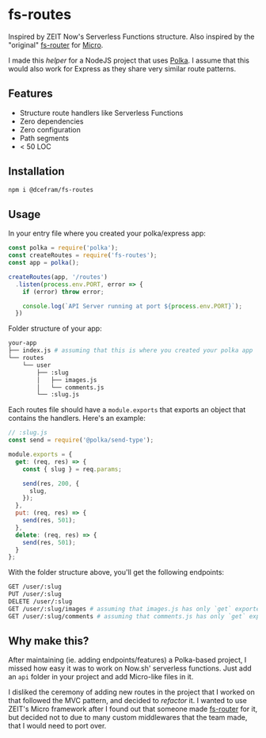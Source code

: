 # fs-routes

Inspired by ZEIT Now's Serverless Functions structure. Also inspired by the "original" [fs-router](https://github.com/jesseditson/fs-router) for [Micro](https://github.com/zeit/micro).

I made this *helper* for a NodeJS project that uses [Polka](https://github.com/lukeed/polka). I assume that this would also work for Express as they share very similar route patterns.

## Features

- Structure route handlers like Serverless Functions
- Zero dependencies
- Zero configuration
- Path segments
- < 50 LOC

## Installation

```bash
npm i @dcefram/fs-routes
```

## Usage

In your entry file where you created your polka/express app:
```javascript
const polka = require('polka');
const createRoutes = require('fs-routes');
const app = polka();

createRoutes(app, '/routes')
  .listen(process.env.PORT, error => {
    if (error) throw error;

    console.log(`API Server running at port ${process.env.PORT}`);
  })
```

Folder structure of your app:
```bash
your-app
├── index.js # assuming that this is where you created your polka app
└── routes
    └── user
        ├── :slug
        │   ├── images.js
        │   └── comments.js
        └── :slug.js
```

Each routes file should have a `module.exports` that exports an object that contains the handlers. Here's an example:

```javascript
// :slug.js
const send = require('@polka/send-type');

module.exports = {
  get: (req, res) => {
    const { slug } = req.params;

    send(res, 200, {
      slug,
    });
  },
  put: (req, res) => {
    send(res, 501);
  },
  delete: (req, res) => {
    send(res, 501);
  }
};

```

With the folder structure above, you'll get the following endpoints:
```bash
GET /user/:slug
PUT /user/:slug
DELETE /user/:slug
GET /user/:slug/images # assuming that images.js has only `get` exported
GET /user/:slug/comments # assuming that comments.js has only `get` exported
```

## Why make this?

After maintaining (ie. adding endpoints/features) a Polka-based project, I missed how easy it was to work on Now.sh' serverless functions. Just add an `api` folder in your project and add Micro-like files in it.

I disliked the ceremony of adding new routes in the project that I worked on that followed the MVC pattern, and decided to *refactor* it. I wanted to use ZEIT's Micro framework after I found out that someone made [fs-router](https://github.com/jesseditson/fs-router) for it, but decided not to due to many custom middlewares that the team made, that I would need to port over.
